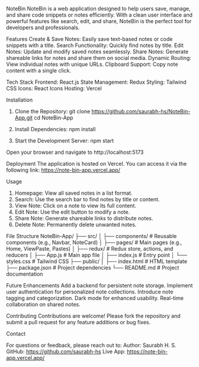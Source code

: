 NoteBin
NoteBin is a web application designed to help users save, manage, and share code snippets or notes efficiently. With a clean user interface and powerful features like search, edit, and share, NoteBin is the perfect tool for developers and professionals.

Features
Create & Save Notes: Easily save text-based notes or code snippets with a title.
Search Functionality: Quickly find notes by title.
Edit Notes: Update and modify saved notes seamlessly.
Share Notes: Generate shareable links for notes and share them on social media.
Dynamic Routing: View individual notes with unique URLs.
Clipboard Support: Copy note content with a single click.

Tech Stack
Frontend: React.js
State Management: Redux
Styling: Tailwind CSS
Icons: React Icons
Hosting: Vercel

Installation
1. Clone the Repository:
git clone https://github.com/saurabh-hs/NoteBin-App.git
cd NoteBin-App

2. Install Dependencies:
npm install

3. Start the Development Server:
npm start

Open your browser and navigate to http://localhost:5173

Deployment
The application is hosted on Vercel. You can access it via the following link:
https://note-bin-app.vercel.app/

Usage
1. Homepage: View all saved notes in a list format.
2. Search: Use the search bar to find notes by title or content.
3. View Note: Click on a note to view its full content.
4. Edit Note: Use the edit button to modify a note.
5. Share Note: Generate shareable links to distribute notes.
6. Delete Note: Permanently delete unwanted notes.

File Structure
NoteBin-App/
├── src/
│   ├── components/      # Reusable components (e.g., Navbar, NoteCard)
│   ├── pages/           # Main pages (e.g., Home, ViewPaste, Pastes)
│   ├── redux/           # Redux store, actions, and reducers
│   ├── App.js           # Main app file
│   ├── index.js         # Entry point
│   └── styles.css       # Tailwind CSS
├── public/
│   ├── index.html       # HTML template
├── package.json         # Project dependencies
└── README.md            # Project documentation

Future Enhancements
Add a backend for persistent note storage.
Implement user authentication for personalized note collections.
Introduce note tagging and categorization.
Dark mode for enhanced usability.
Real-time collaboration on shared notes.

Contributing
Contributions are welcome! Please fork the repository and submit a pull request for any feature additions or bug fixes.

Contact


For questions or feedback, please reach out to:
Author: Saurabh H. S.
GitHub: https://github.com/saurabh-hs
Live App: https://note-bin-app.vercel.app/
